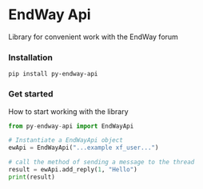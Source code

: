 # EndWay Api
Library for convenient work with the EndWay forum

### Installation
```
pip install py-endway-api
```

### Get started
How to start working with the library

```Python
from py-endway-api import EndWayApi

# Instantiate a EndWayApi object
ewApi = EndWayApi("...example xf_user...")

# call the method of sending a message to the thread
result = ewApi.add_reply(1, "Hello")
print(result)
```